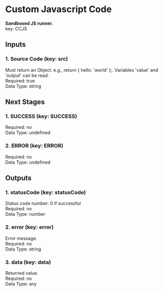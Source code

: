 # Custom Javascript Code  
**Sandboxed JS runner.**  
key: CCJS  
## Inputs  
### 1. Source Code (key: src)  
Must return an Object. e.g., return { hello: 'world' };. Variables 'value' and 'output' can be read.  
Required: true  
Data Type: string   
## Next Stages  
### 1. SUCCESS (key: SUCCESS)  
  
Required: no  
Data Type: undefined   
### 2. ERROR (key: ERROR)  
  
Required: no  
Data Type: undefined   
## Outputs  
### 1. statusCode (key: statusCode)  
Status code number: 0 if successful  
Required: no  
Data Type: number   
### 2. error (key: error)  
Error message.  
Required: no  
Data Type: string   
### 3. data (key: data)  
Returned value.  
Required: no  
Data Type: any 